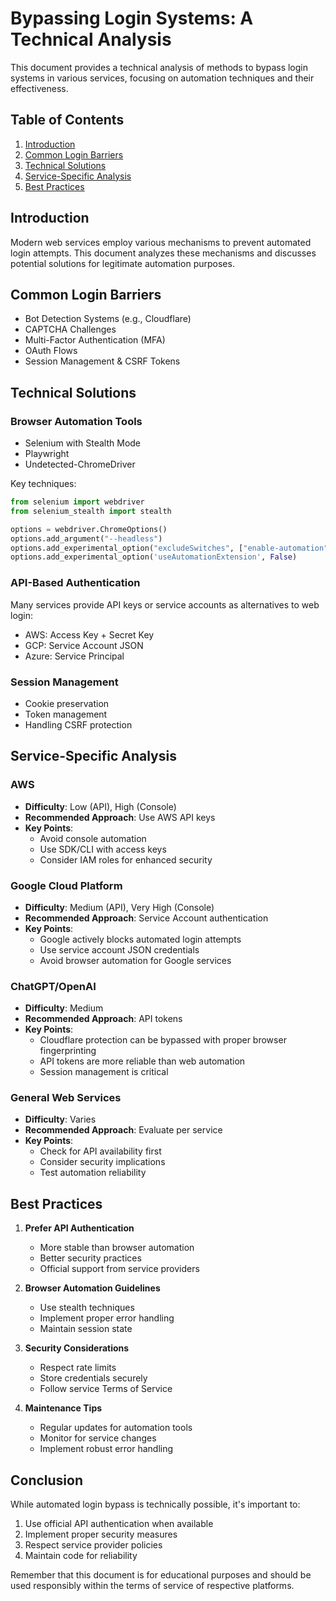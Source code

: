 # Bypassing Login Systems: A Technical Analysis

This document provides a technical analysis of methods to bypass login systems in various services, focusing on automation techniques and their effectiveness.

## Table of Contents
1. [Introduction](#introduction)
2. [Common Login Barriers](#common-login-barriers)
3. [Technical Solutions](#technical-solutions)
4. [Service-Specific Analysis](#service-specific-analysis)
5. [Best Practices](#best-practices)

## Introduction
Modern web services employ various mechanisms to prevent automated login attempts. This document analyzes these mechanisms and discusses potential solutions for legitimate automation purposes.

## Common Login Barriers
- Bot Detection Systems (e.g., Cloudflare)
- CAPTCHA Challenges
- Multi-Factor Authentication (MFA)
- OAuth Flows
- Session Management & CSRF Tokens

## Technical Solutions

### Browser Automation Tools
- Selenium with Stealth Mode
- Playwright
- Undetected-ChromeDriver

Key techniques:
```python
from selenium import webdriver
from selenium_stealth import stealth

options = webdriver.ChromeOptions()
options.add_argument("--headless")
options.add_experimental_option("excludeSwitches", ["enable-automation"])
options.add_experimental_option('useAutomationExtension', False)
```

### API-Based Authentication
Many services provide API keys or service accounts as alternatives to web login:
- AWS: Access Key + Secret Key
- GCP: Service Account JSON
- Azure: Service Principal

### Session Management
- Cookie preservation
- Token management
- Handling CSRF protection

## Service-Specific Analysis

### AWS
- **Difficulty**: Low (API), High (Console)
- **Recommended Approach**: Use AWS API keys
- **Key Points**:
  - Avoid console automation
  - Use SDK/CLI with access keys
  - Consider IAM roles for enhanced security

### Google Cloud Platform
- **Difficulty**: Medium (API), Very High (Console)
- **Recommended Approach**: Service Account authentication
- **Key Points**:
  - Google actively blocks automated login attempts
  - Use service account JSON credentials
  - Avoid browser automation for Google services

### ChatGPT/OpenAI
- **Difficulty**: Medium
- **Recommended Approach**: API tokens
- **Key Points**:
  - Cloudflare protection can be bypassed with proper browser fingerprinting
  - API tokens are more reliable than web automation
  - Session management is critical

### General Web Services
- **Difficulty**: Varies
- **Recommended Approach**: Evaluate per service
- **Key Points**:
  - Check for API availability first
  - Consider security implications
  - Test automation reliability

## Best Practices

1. **Prefer API Authentication**
   - More stable than browser automation
   - Better security practices
   - Official support from service providers

2. **Browser Automation Guidelines**
   - Use stealth techniques
   - Implement proper error handling
   - Maintain session state

3. **Security Considerations**
   - Respect rate limits
   - Store credentials securely
   - Follow service Terms of Service

4. **Maintenance Tips**
   - Regular updates for automation tools
   - Monitor for service changes
   - Implement robust error handling

## Conclusion
While automated login bypass is technically possible, it's important to:
1. Use official API authentication when available
2. Implement proper security measures
3. Respect service provider policies
4. Maintain code for reliability

Remember that this document is for educational purposes and should be used responsibly within the terms of service of respective platforms.
